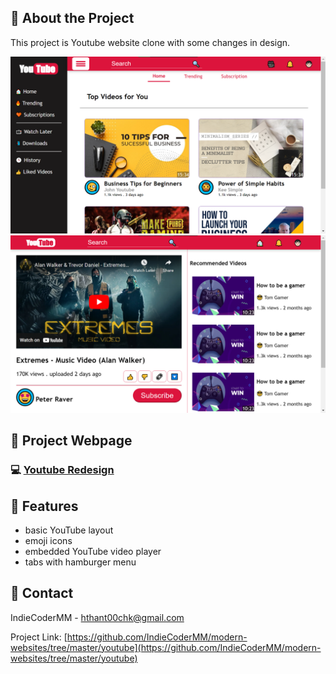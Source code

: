 <!-- About the Project -->

## :star2: About the Project

This project is Youtube website clone with some changes in design.

<div align="center"> 
  <img src="../screenshots/ss-yt-home.png" alt="screenshot" />
  <img src="../screenshots/ss-yt-player.png" alt="screenshot" />
</div>

<!-- Project Link -->

## :rocket: Project Webpage

### :computer: [Youtube Redesign](https://indiecodermm.github.io/modern-websites/youtube/index.html)

<!-- Features -->

## :dart: Features

- basic YouTube layout
- emoji icons
- embedded YouTube video player
- tabs with hamburger menu

<!-- Contact -->

## :handshake: Contact

IndieCoderMM - hthant00chk@gmail.com

Project Link: [https://github.com/IndieCoderMM/modern-websites/tree/master/youtube](https://github.com/IndieCoderMM/modern-websites/tree/master/youtube)
